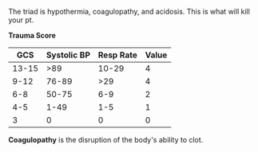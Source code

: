 The triad is hypothermia, coagulopathy, and acidosis. This is what will kill your pt.

**Trauma Score**

| GCS | Systolic BP | Resp Rate | Value |
|----|----|----|----|
| 13-15 | >89 | 10-29 | 4 |
| 9-12 | 76-89 | >29 | 4 |
| 6-8 | 50-75 | 6-9 | 2 |
| 4-5 | 1-49 | 1-5 | 1 |
| 3 | 0 | 0 | 0 |

**Coagulopathy** is the disruption of the body's ability to clot.
